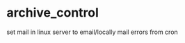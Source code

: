 # archive_control

<!TODO: update email>
set mail in linux server to email/locally mail errors from cron
